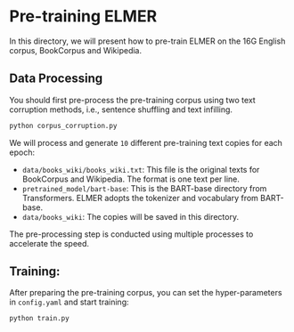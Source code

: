 # Pre-training ELMER

In this directory, we will present how to pre-train ELMER on the 16G English corpus, BookCorpus and Wikipedia.

## Data Processing

You should first pre-process the pre-training corpus using two text corruption methods, i.e., sentence shuffling and text infilling.

```python
python corpus_corruption.py
```

We will process and generate `10` different pre-training text copies for each epoch:

- `data/books_wiki/books_wiki.txt`: This file is the original texts for BookCorpus and Wikipedia. The format is one text per line.
- `pretrained_model/bart-base`: This is the BART-base directory from Transformers. ELMER adopts the tokenizer and vocabulary from BART-base.
- `data/books_wiki`: The copies will be saved in this directory.

The pre-processing step is conducted using multiple processes to accelerate the speed.

## Training:

After preparing the pre-training corpus, you can set the hyper-parameters in `config.yaml` and start training:

```python
python train.py
```
